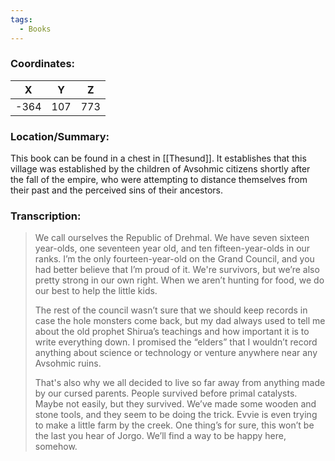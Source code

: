 ```yaml
---
tags:
  - Books
---
```


### Coordinates:
| **X** | **Y**| **Z** |
|:-----:|:----:|:-----:|
|-364  |107   |773  |

### Location/Summary:
This book can be found in a chest in [[Thesund]]. It establishes that this village was established by the children of Avsohmic citizens shortly after the fall of the empire, who were attempting to distance themselves from their past and the perceived sins of their ancestors.

### Transcription:
> We call ourselves the Republic of Drehmal. We have seven sixteen year-olds, one seventeen year old, and ten fifteen-year-olds in our ranks. I’m the only fourteen-year-old on the Grand Council, and you had better believe that I’m proud of it. We're survivors, but we’re also pretty strong in our own right. When we aren’t hunting for food, we do our best to help the little kids.
>
> The rest of the council wasn’t sure that we should keep records in case the hole monsters come back, but my dad always used to tell me about the old prophet Shirua’s teachings and how important it is to write everything down. I promised the “elders” that I wouldn’t record anything about science or technology or venture anywhere near any Avsohmic ruins.
>
> That's also why we all decided to live so far away from anything made by our cursed parents. People survived before primal catalysts. Maybe not easily, but they survived. We’ve made some wooden and stone tools, and they seem to be doing the trick. Evvie is even trying to make a little farm by the creek. One thing’s for sure, this won’t be the last you hear of Jorgo. We’ll find a way to be happy here, somehow.

